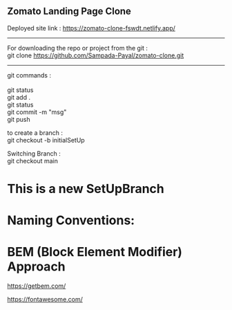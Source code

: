 ## Zomato Landing Page Clone
Deployed site link : https://zomato-clone-fswdt.netlify.app/ <br><hr>

For downloading the repo or project from the git :<br>
git clone https://github.com/Sampada-Payal/zomato-clone.git <hr>

<!-- offline n online editors -->
git commands : <br><br>
git status <br>
git add . <br>
git status <br>
git commit -m "msg" <br>
git push <br>

to create a branch : <br>
git checkout -b initialSetUp

Switching Branch : <br>
git checkout main

# This is a new SetUpBranch

# Naming Conventions:

# BEM (Block Element Modifier) Approach

https://getbem.com/

https://fontawesome.com/
